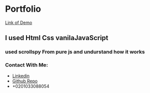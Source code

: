 #  Portfolio
[Link of Demo](https://mohamed99-ahmed.github.io/portfolio2/)
## I used Html Css vanilaJavaScript
### used scrollspy From pure js and undurstand how it works

### Contact With Me: 
* [Linkedin](https://www.linkedin.com/feed/)
* [Github Repo](https://github.com/Mohamed99-Ahmed?tab=repositories)
* +0201033088054

